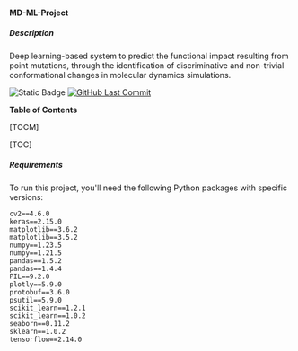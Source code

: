 #### MD-ML-Project

##### Description

Deep learning-based system to predict the functional impact resulting from point mutations, through the identification of discriminative and non-trivial conformational changes in molecular dynamics simulations.

![Static Badge](https://img.shields.io/badge/build-v1.0.0-blue?label=version)
[![GitHub Last Commit](https://img.shields.io/github/last-commit/lucasmds-dev/LBS-UFMG/MD-ML-Project)](https://github.com/lucasmds-dev/LBS-UFMG/MD-ML-Project/commits)

**Table of Contents**

[TOCM]

[TOC]

##### Requirements

To run this project, you'll need the following Python packages with specific versions:

```
cv2==4.6.0
keras==2.15.0
matplotlib==3.6.2
matplotlib==3.5.2
numpy==1.23.5
numpy==1.21.5
pandas==1.5.2
pandas==1.4.4
PIL==9.2.0
plotly==5.9.0
protobuf==3.6.0
psutil==5.9.0
scikit_learn==1.2.1
scikit_learn==1.0.2
seaborn==0.11.2
sklearn==1.0.2
tensorflow==2.14.0
```